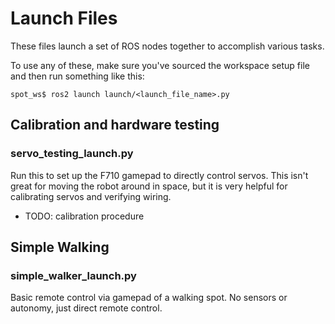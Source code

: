 # Launch Files

These files launch a set of ROS nodes together to accomplish various tasks.

To use any of these, make sure you've sourced the workspace setup file and then run something like this:

```
spot_ws$ ros2 launch launch/<launch_file_name>.py
```

## Calibration and hardware testing

### servo_testing_launch.py

Run this to set up the F710 gamepad to directly control servos. This isn't great for moving the robot around in space, but it is very helpful for calibrating servos and verifying wiring.

* TODO: calibration procedure

## Simple Walking

### simple_walker_launch.py

Basic remote control via gamepad of a walking spot. No sensors or autonomy, just direct remote control.
